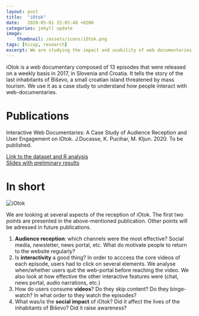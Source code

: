 ```yaml
---
layout: post
title:  "iOtok"
date:   2020-05-01 15:05:48 +0200
categories: jekyll update
image: 
    thumbnail: /assets/icons/iOtok.png
tags: [hicup, research]
excerpt: We are studying the impact and usability of web documentaries, using iOtok as a case study.
---
```


iOtok is a web documentary composed of 13 episodes that were released on a weekly basis in 2017, in Slovenia and Croatia. It tells the story of the last inhabitants of Biševo, a small croatian island threatened by mass tourism. We use it as a case study to understand how people interact with web-documentaries.

# Publications 
Interactive Web Documentaries: A Case Study of Audience Reception and User Engagement on iOtok. J.Ducasse, K. Pucihar, M. Kljun. 2020. To be published. 

[Link to the dataset and R analysis](https://osf.io/4wjmz/)  
[Slides with preliminary results](/assets/pdf/iOtok-preliminary.pptx)

# In short

![iOtok](/assets/posts/iOtok.png)

We are looking at several aspects of the reception of iOtok. The first two points are presented in the above-mentioned publication. Other points will be adressed in future publications.
1. **Audience reception**: which channels were the most effective? Social media, newsletter, news portal, etc. What do motivate people to return to the website regularly?
2. Is **interactivity** a good thing? In order to acccess the core videos of each episode, users had to click on several elements. We analyse when/whether users quit the web-portal before reaching the video. We also look at how effective the other interactive features were (chat, news portal, audio narrations, etc.)
3. How do users consume **videos**? Do they skip content? Do they binge-watch? In what order to they watch the episodes?
4. What was/is the **social impact** of iOtok? Did it affect the lives of the inhabitants of Biševo? Did it raise awareness? 